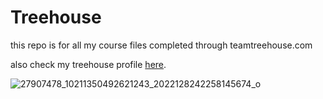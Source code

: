 # Treehouse
this repo is for all my course files completed through teamtreehouse.com

also check my treehouse profile [here](https://www.youtube.com/watch?v=E16qbwzlxBM&list=RDGMEMQ1dJ7wXfLlqCjwV0xfSNbAVME16qbwzlxBM&start_radio=1).

![27907478_10211350492621243_2022128242258145674_o](https://user-images.githubusercontent.com/41617127/46938275-5e333c80-d074-11e8-99d6-c52e62f59a39.jpg)
